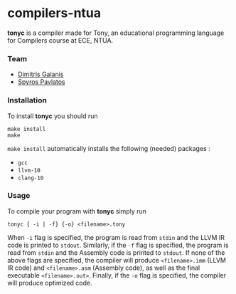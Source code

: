 # compilers-ntua

**tonyc** is a compiler made for Tony, an educational programming language for Compilers course at ECE, NTUA.

### Team
 * [Dimitris Galanis](https://github.com/DominusTea)
 * [Spyros Pavlatos](https://github.com/spyrospav)

### Installation

To install **tonyc** you should run

```
make install
make
```

`make install` automatically installs the following (needed) packages :
  * `gcc`
  * `llvm-10`
  * `clang-10`

### Usage

To compile your program with **tonyc** simply run

```
tonyc { -i | -f} {-o} <filename>.tony
```

When `-i` flag is specified, the program is read from `stdin` and the LLVM IR code is printed to `stdout`. Similarly, if the `-f` flag is specified, the program is read from `stdin` and the Assembly code is printed to `stdout`. If none of the above flags are specified, the compiler will produce `<filename>.imm` (LLVM IR code) and `<filename>.asm` (Assembly code), as well as the final executable `<filename>.out>`. Finally, if the `-o` flag is specified, the compiler will produce optimized code.
